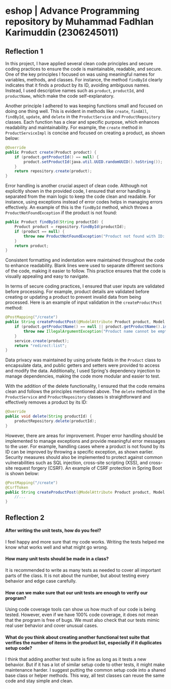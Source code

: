 # eshop | Advance Programming repository by Muhammad Fadhlan Karimuddin (2306245011)

## Reflection 1

In this project, I have applied several clean code principles and secure coding practices to ensure the code is maintainable, readable, and secure. One of the key principles I focused on was using meaningful names for variables, methods, and classes. For instance, the method `findById` clearly indicates that it finds a product by its ID, avoiding ambiguous names. Instead, I used descriptive names such as `product`, `productId`, and `productName`, which make the code self-explanatory.

Another principle I adhered to was keeping functions small and focused on doing one thing well. This is evident in methods like `create`, `findAll`, `findById`, `update`, and `delete` in the `ProductService` and `ProductRepository` classes. Each function has a clear and specific purpose, which enhances readability and maintainability. For example, the `create` method in `ProductServiceImpl` is concise and focused on creating a product, as shown below:

```java
@Override
public Product create(Product product) {
    if (product.getProductId() == null) {
        product.setProductId(java.util.UUID.randomUUID().toString());
    }
    return repository.create(product);
}
```

Error handling is another crucial aspect of clean code. Although not explicitly shown in the provided code, I ensured that error handling is separated from the main logic to keep the code clean and readable. For instance, using exceptions instead of error codes helps in managing errors effectively. An example of this is the `findById` method, which throws a `ProductNotFoundException` if the product is not found:

```java
public Product findById(String productId) {
    Product product = repository.findById(productId);
    if (product == null) {
        throw new ProductNotFoundException("Product not found with ID: " + productId);
    }
    return product;
}
```

Consistent formatting and indentation were maintained throughout the code to enhance readability. Blank lines were used to separate different sections of the code, making it easier to follow. This practice ensures that the code is visually appealing and easy to navigate.

In terms of secure coding practices, I ensured that user inputs are validated before processing. For example, product details are validated before creating or updating a product to prevent invalid data from being processed. Here is an example of input validation in the `createProductPost` method:

```java
@PostMapping("/create")
public String createProductPost(@ModelAttribute Product product, Model model) {
    if (product.getProductName() == null || product.getProductName().isEmpty()) {
        throw new IllegalArgumentException("Product name cannot be empty");
    }
    service.create(product);
    return "redirect:list";
}
```

Data privacy was maintained by using private fields in the `Product` class to encapsulate data, and public getters and setters were provided to access and modify the data. Additionally, I used Spring's dependency injection to manage dependencies, making the code more modular and easier to test.

With the addition of the delete functionality, I ensured that the code remains clean and follows the principles mentioned above. The `delete` method in the `ProductService` and `ProductRepository` classes is straightforward and effectively removes a product by its ID:

```java
@Override
public void delete(String productId) {
    productRepository.delete(productId);
}
```

However, there are areas for improvement. Proper error handling should be implemented to manage exceptions and provide meaningful error messages to the user. For example, handling cases where a product is not found by its ID can be improved by throwing a specific exception, as shown earlier. Security measures should also be implemented to protect against common vulnerabilities such as SQL injection, cross-site scripting (XSS), and cross-site request forgery (CSRF). An example of CSRF protection in Spring Boot is shown below:

```java
@PostMapping("/create")
@CsrfToken
public String createProductPost(@ModelAttribute Product product, Model model) {
    //...
}
```

## Reflection 2

#### After writing the unit tests, how do you feel?  
I feel happy and more sure that my code works. Writing the tests helped me know what works well and what might go wrong.

#### How many unit tests should be made in a class?  
It is recommended to write as many tests as needed to cover all important parts of the class. It is not about the number, but about testing every behavior and edge case carefully.

#### How can we make sure that our unit tests are enough to verify our program?  
Using code coverage tools can show us how much of our code is being tested. However, even if we have 100% code coverage, it does not mean that the program is free of bugs. We must also check that our tests mimic real user behavior and cover unusual cases.

#### What do you think about creating another functional test suite that verifies the number of items in the product list, especially if it duplicates setup code?  
I think that adding another test suite is fine as long as it tests a new behavior. But if it has a lot of similar setup code to other tests, it might make maintenance harder. I suggest putting the common setup code into a shared base class or helper methods. This way, all test classes can reuse the same code and stay simple and clean.
